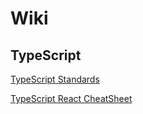 # Wiki

## TypeScript

[TypeScript Standards](https://github.com/basarat/typescript-book/blob/master/docs/styleguide/styleguide.md#variable-and-function)


[TypeScript React CheatSheet](https://github.com/typescript-cheatsheets/react)
